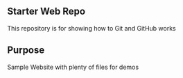 ## Starter Web Repo

This repository is for showing how to Git and GitHub works

## Purpose

Sample Website with plenty of files for demos

